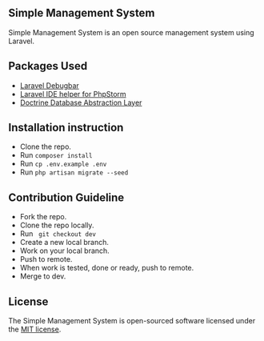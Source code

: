 ## Simple Management System

Simple Management System is an open source management system using Laravel.
## Packages Used
- [Laravel Debugbar](https://github.com/barryvdh/laravel-debugbar)
- [Laravel IDE helper for PhpStorm](https://github.com/barryvdh/laravel-ide-helper)
- [Doctrine Database Abstraction Layer](https://github.com/doctrine/dbal)

## Installation instruction

- Clone the repo.
- Run `composer install`
- Run `cp .env.example .env`
- Run `php artisan migrate --seed`

## Contribution Guideline

- Fork the repo.
- Clone the repo locally.
- Run ` git checkout dev`
-  Create a new local branch.
- Work on your local branch.
- Push to remote.
- When work is tested, done or ready, push to remote.
- Merge to dev.

## License

The Simple Management System is open-sourced software licensed under the [MIT license](https://opensource.org/licenses/MIT).

